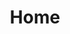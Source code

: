---
title: "Home"
seo:
  title: "Delyn Packaging, manufacturers of bespoke packaging"
  description: "This is a test of SEO Description"

header:
  image: "/img/home-header-bg.jpg"
  heading: "Thermoformed Packaging Specialists"
  text: "We are manufacturers of high quality, bespoke packaging designed specifically for your product."
  primaryaction:
    text: "View Products"
    url: "/products/"
  secondaryaction:
    text: ""
    url: ""

products:
  heading: "Our Products"
  subheading: "We have a huge bank of ‘design led’ tools producing trays for use with a wide range of products"

videofeature: "wuggRGeLk_c"

subscribe:
  enabled: true
  image: "/img/home-feature-bg.jpg"
  caption: "Want to know when we release new products? Sign up to our mailing list."
---